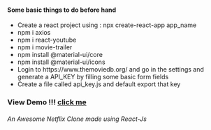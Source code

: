 <h4>Some basic things to do before hand</h4>
<ul>
    <li> Create a react project using : npx create-react-app app_name</li> 
    <li> npm i axios</li> 
    <li> npm i react-youtube</li> 
    <li> npm i movie-trailer</li> 
    <li> npm install @material-ui/core </li> 
    <li> npm install @material-ui/icons </li> 
    <li> Login to https://www.themoviedb.org/ and go in the settings and generate a API_KEY by filling some basic form fields</li> 
    <li> Create a file called api_key.js and default export that key </li>
</ul>

<h3> View Demo !!! <a href="https://alias-netflix-clone.web.app/" target="_blank">click me</a> </h3>
<h6>An Awesome Netflix Clone made using React-Js</h6>
